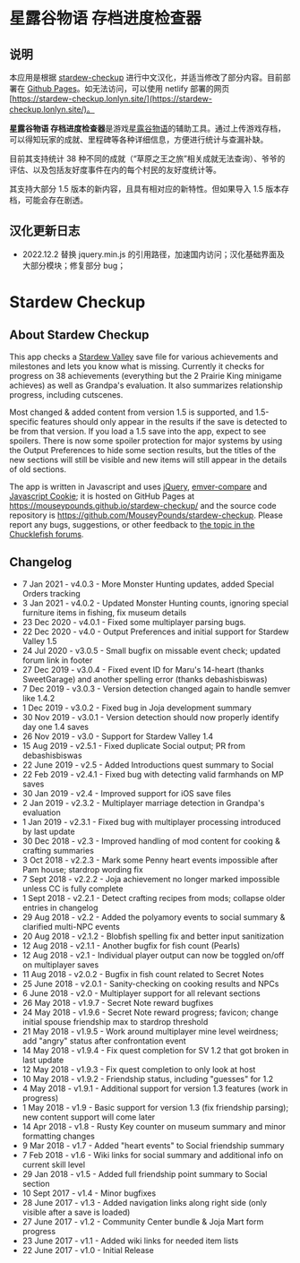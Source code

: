# 星露谷物语 存档进度检查器

## 说明

本应用是根据 [stardew-checkup](https://mouseypounds.github.io/stardew-checkup/) 进行中文汉化，并适当修改了部分内容。目前部署在 [Github Pages](https://lxlonlyn.github.io/stardew-checkup/)。如无法访问，可以使用 netlify 部署的网页 [https://stardew-checkup.lonlyn.site/](https://stardew-checkup.lonlyn.site/)。

**星露谷物语 存档进度检查器**是游戏[星露谷物语](http://stardewvalley.net/)的辅助工具。通过上传游戏存档，可以得知玩家的成就、里程碑等各种详细信息，方便进行统计与查漏补缺。

目前其支持统计 38 种不同的成就（“草原之王之旅”相关成就无法查询）、爷爷的评估、以及包括友好度事件在内的每个村民的友好度统计等。

其支持大部分 1.5 版本的新内容，且具有相对应的新特性。但如果导入 1.5 版本存档，可能会存在剧透。

## 汉化更新日志

- 2022.12.2 替换 jquery.min.js 的引用路径，加速国内访问；汉化基础界面及大部分模块；修复部分 bug；

# Stardew Checkup

## About Stardew Checkup

This app checks a [Stardew Valley](http://stardewvalley.net/) save file for various achievements and milestones and lets you know what is missing. Currently it checks for progress on 38 achievements (everything but the 2 Prairie King minigame achieves) as well as Grandpa's evaluation. It also summarizes relationship progress, including cutscenes.

Most changed & added content from version 1.5 is supported, and 1.5-specific features should only appear in the results if the save is detected to be from that version. If you load a 1.5 save into the app, expect to see spoilers. There is now some spoiler protection for major systems by using the Output Preferences to hide some section results, but the titles of the new sections will still be visible and new items will still appear in the details of old sections.

The app is written in Javascript and uses [jQuery](https://jquery.com/), [emver-compare](https://github.com/substack/semver-compare) and [Javascript Cookie](https://github.com/js-cookie/js-cookie); it is hosted on GitHub Pages at https://mouseypounds.github.io/stardew-checkup/ and the source code repository is https://github.com/MouseyPounds/stardew-checkup. Please report any bugs, suggestions, or other feedback to [the topic in the Chucklefish forums](https://community.playstarbound.com/threads/webapp-stardew-checkup-achievement-completion-progress.141706/).

## Changelog

*  7 Jan  2021 - v4.0.3 - More Monster Hunting updates, added Special Orders tracking
*  3 Jan  2021 - v4.0.2 - Updated Monster Hunting counts, ignoring special furniture items in fishing, fix museum details
* 23 Dec  2020 - v4.0.1 - Fixed some multiplayer parsing bugs.
* 22 Dec  2020 - v4.0   - Output Preferences and initial support for Stardew Valley 1.5
* 24 Jul  2020 - v3.0.5 - Small bugfix on missable event check; updated forum link in footer
* 27 Dec  2019 - v3.0.4 - Fixed event ID for Maru's 14-heart (thanks SweetGarage) and another spelling error (thanks debashisbiswas)
*  7 Dec  2019 - v3.0.3 - Version detection changed again to handle semver like 1.4.2
*  1 Dec  2019 - v3.0.2 - Fixed bug in Joja development summary
* 30 Nov  2019 - v3.0.1 - Version detection should now properly identify day one 1.4 saves
* 26 Nov  2019 - v3.0   - Support for Stardew Valley 1.4
* 15 Aug  2019 - v2.5.1 - Fixed duplicate Social output; PR from debashisbiswas
* 22 June 2019 - v2.5   - Added Introductions quest summary to Social
* 22 Feb  2019 - v2.4.1 - Fixed bug with detecting valid farmhands on MP saves
* 30 Jan  2019 - v2.4   - Improved support for iOS save files
*  2 Jan  2019 - v2.3.2 - Multiplayer marriage detection in Grandpa's evaluation
*  1 Jan  2019 - v2.3.1 - Fixed bug with multiplayer processing introduced by last update
* 30 Dec  2018 - v2.3   - Improved handling of mod content for cooking & crafting summaries
*  3 Oct  2018 - v2.2.3 - Mark some Penny heart events impossible after Pam house; stardrop wording fix
*  7 Sept 2018 - v2.2.2 - Joja achievement no longer marked impossible unless CC is fully complete
*  1 Sept 2018 - v2.2.1 - Detect crafting recipes from mods; collapse older entries in changelog
* 29 Aug  2018 - v2.2   - Added the polyamory events to social summary & clarified multi-NPC events
* 20 Aug  2018 - v2.1.2 - Blobfish spelling fix and better input sanitization
* 12 Aug  2018 - v2.1.1 - Another bugfix for fish count (Pearls)
* 12 Aug  2018 - v2.1   - Individual player output can now be toggled on/off on multiplayer saves
* 11 Aug  2018 - v2.0.2 - Bugfix in fish count related to Secret Notes
* 25 June 2018 - v2.0.1 - Sanity-checking on cooking results and NPCs
*  6 June 2018 - v2.0   - Multiplayer support for all relevant sections
* 26 May  2018 - v1.9.7 - Secret Note reward bugfixes
* 24 May  2018 - v1.9.6 - Secret Note reward progress; favicon; change initial spouse friendship max to stardrop threshold
* 21 May  2018 - v1.9.5 - Work around multiplayer mine level weirdness; add "angry" status after confrontation event
* 14 May  2018 - v1.9.4 - Fix quest completion for SV 1.2 that got broken in last update
* 12 May  2018 - v1.9.3 - Fix quest completion to only look at host
* 10 May  2018 - v1.9.2 - Friendship status, including "guesses" for 1.2
*  4 May  2018 - v1.9.1 - Additional support for version 1.3 features (work in progress)
*  1 May  2018 - v1.9 - Basic support for version 1.3 (fix friendship parsing); new content support will come later
* 14 Apr  2018 - v1.8 - Rusty Key counter on museum summary and minor formatting changes
*  9 Mar  2018 - v1.7 - Added "heart events" to Social friendship summary
*  7 Feb  2018 - v1.6 - Wiki links for social summary and additional info on current skill level
* 29 Jan  2018 - v1.5 - Added full friendship point summary to Social section
* 10 Sept 2017 - v1.4 - Minor bugfixes
* 28 June 2017 - v1.3 - Added navigation links along right side (only visible after a save is loaded)
* 27 June 2017 - v1.2 - Community Center bundle & Joja Mart form progress
* 23 June 2017 - v1.1 - Added wiki links for needed item lists
* 22 June 2017 - v1.0 - Initial Release
